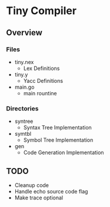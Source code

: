 Tiny Compiler
=============

## Overview

### Files

* tiny.nex
  * Lex Definitions
* tiny.y
  * Yacc Definitions
* main.go
  * main rountine

### Directories

* syntree
  * Syntax Tree Implementation
* symtbl
  * Symbol Tree Implementation
* gen
  * Code Generation Implementation

## TODO

* Cleanup code
* Handle echo source code flag
* Make trace optional
